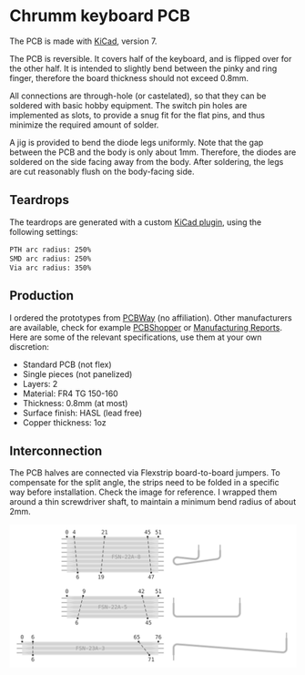 Chrumm keyboard PCB
===================

The PCB is made with [KiCad], version 7.

The PCB is reversible. It covers half of the keyboard,
and is flipped over for the other half. It is intended
to slightly bend between the pinky and ring finger,
therefore the board thickness should not exceed 0.8mm.

All connections are through-hole (or castelated), so
that they can be soldered with basic hobby equipment.
The switch pin holes are implemented as slots, to
provide a snug fit for the flat pins, and thus
minimize the required amount of solder.

A jig is provided to bend the diode legs uniformly.
Note that the gap between the PCB and the body is only
about 1mm. Therefore, the diodes are soldered on the
side facing away from the body. After soldering, the
legs are cut reasonably flush on the body-facing side.

[KiCad]: https://www.kicad.org/


Teardrops
---------

The teardrops are generated with a custom [KiCad plugin],
using the following settings:

    PTH arc radius: 250%
    SMD arc radius: 250%
    Via arc radius: 350%

[KiCad plugin]: https://github.com/sevmeyer/kicad-arc-teardrops


Production
----------

I ordered the prototypes from [PCBWay] (no affiliation).
Other manufacturers are available, check for example
[PCBShopper] or [Manufacturing Reports]. Here are some of
the relevant specifications, use them at your own discretion:

- Standard PCB (not flex)
- Single pieces (not panelized)
- Layers: 2
- Material: FR4 TG 150-160
- Thickness: 0.8mm (at most)
- Surface finish: HASL (lead free)
- Copper thickness: 1oz

[PCBWay]: https://pcbway.com/
[PCBShopper]: https://pcbshopper.com/
[Manufacturing Reports]: https://manufacturingreports.com/category/electronics/rigid-pcb-fabrication/


Interconnection
---------------

The PCB halves are connected via Flexstrip board-to-board jumpers.
To compensate for the split angle, the strips need to be folded in
a specific way before installation. Check the image for reference.
I wrapped them around a thin screwdriver shaft, to maintain a
minimum bend radius of about 2mm.

![Fold lines for flexstrip jumpers](../images/flexstrip.svg)
